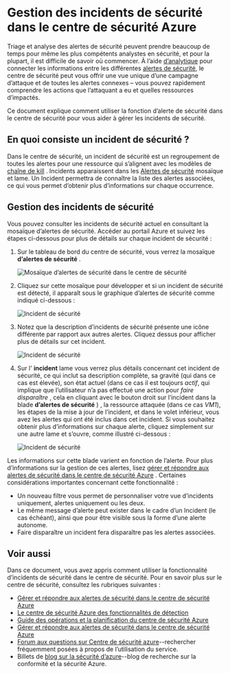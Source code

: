 <properties
   pageTitle="Gestion des incidents de sécurité dans le centre de sécurité Azure | Microsoft Azure"
   description="Ce document vous aide à utiliser les fonctionnalités du centre de sécurité Azure à gérer les incidents de sécurité."
   services="security-center"
   documentationCenter="na"
   authors="YuriDio"
   manager="swadhwa"
   editor=""/>

<tags
   ms.service="security-center"
   ms.topic="hero-article"
   ms.devlang="na"
   ms.tgt_pltfrm="na"
   ms.workload="na"
   ms.date="10/18/2016"
   ms.author="yurid"/>

# <a name="handling-security-incident-in-azure-security-center"></a>Gestion des incidents de sécurité dans le centre de sécurité Azure 
Triage et analyse des alertes de sécurité peuvent prendre beaucoup de temps pour même les plus compétents analystes en sécurité, et pour la plupart, il est difficile de savoir où commencer. À l’aide [d’analytique](security-center-detection-capabilities.md) pour connecter les informations entre les différentes [alertes de sécurité](security-center-managing-and-responding-alerts.md), le centre de sécurité peut vous offrir une vue unique d’une campagne d’attaque et de toutes les alertes connexes – vous pouvez rapidement comprendre les actions que l’attaquant a eu et quelles ressources d’impactés.

Ce document explique comment utiliser la fonction d’alerte de sécurité dans le centre de sécurité pour vous aider à gérer les incidents de sécurité.


## <a name="what-is-a-security-incident"></a>En quoi consiste un incident de sécurité ?

Dans le centre de sécurité, un incident de sécurité est un regroupement de toutes les alertes pour une ressource qui s’alignent avec les modèles de [chaîne de kill](https://blogs.technet.microsoft.com/office365security/addressing-your-cxos-top-five-cloud-security-concerns/) . Incidents apparaissent dans les [Alertes de sécurité](security-center-managing-and-responding-alerts.md) mosaïque et lame. Un Incident permettra de connaître la liste des alertes associées, ce qui vous permet d’obtenir plus d’informations sur chaque occurrence.

## <a name="managing-security-incidents"></a>Gestion des incidents de sécurité

Vous pouvez consulter les incidents de sécurité actuel en consultant la mosaïque d’alertes de sécurité. Accéder au portail Azure et suivez les étapes ci-dessous pour plus de détails sur chaque incident de sécurité :

1. Sur le tableau de bord du centre de sécurité, vous verrez la mosaïque **d’alertes de sécurité** .

    ![Mosaïque d’alertes de sécurité dans le centre de sécurité](./media/security-center-incident/security-center-incident-fig1.png)

2.  Cliquez sur cette mosaïque pour développer et si un incident de sécurité est détecté, il apparaît sous le graphique d’alertes de sécurité comme indiqué ci-dessous :

    ![Incident de sécurité](./media/security-center-incident/security-center-incident-fig2.png)

3.  Notez que la description d’incidents de sécurité présente une icône différente par rapport aux autres alertes. Cliquez dessus pour afficher plus de détails sur cet incident.

    ![Incident de sécurité](./media/security-center-incident/security-center-incident-fig3.png)

4.  Sur l' **incident** lame vous verrez plus détails concernant cet incident de sécurité, ce qui inclut sa description complète, sa gravité (qui dans ce cas est élevée), son état actuel (dans ce cas il est toujours *actif*, qui implique que l’utilisateur n’a pas effectué une action pour *faire disparaître* , cela en cliquant avec le bouton droit sur l’incident dans la blade **d’alertes de sécurité** ) , la ressource attaquée (dans ce cas *VM1*), les étapes de la mise à jour de l’incident, et dans le volet inférieur, vous avez les alertes qui ont été inclus dans cet incident. Si vous souhaitez obtenir plus d’informations sur chaque alerte, cliquez simplement sur une autre lame et s’ouvre, comme illustré ci-dessous :

    ![Incident de sécurité](./media/security-center-incident/security-center-incident-fig4.png)

Les informations sur cette blade varient en fonction de l’alerte. Pour plus d’informations sur la gestion de ces alertes, lisez [gérer et répondre aux alertes de sécurité dans le centre de sécurité Azure](security-center-managing-and-responding-alerts.md) . Certaines considérations importantes concernant cette fonctionnalité :

- Un nouveau filtre vous permet de personnaliser votre vue d’incidents uniquement, alertes uniquement ou les deux. 
- Le même message d’alerte peut exister dans le cadre d’un Incident (le cas échéant), ainsi que pour être visible sous la forme d’une alerte autonome. 
- Faire disparaître un incident fera disparaître pas les alertes associées.

## <a name="see-also"></a>Voir aussi

Dans ce document, vous avez appris comment utiliser la fonctionnalité d’incidents de sécurité dans le centre de sécurité. Pour en savoir plus sur le centre de sécurité, consultez les rubriques suivantes :

- [Gérer et répondre aux alertes de sécurité dans le centre de sécurité Azure](security-center-managing-and-responding-alerts.md)
- [Le centre de sécurité Azure des fonctionnalités de détection](security-center-detection-capabilities.md)
- [Guide des opérations et la planification du centre de sécurité Azure](security-center-planning-and-operations-guide.md)
- [Gérer et répondre aux alertes de sécurité dans le centre de sécurité Azure](security-center-managing-and-responding-alerts.md)
- [Forum aux questions sur Centre de sécurité azure](security-center-faq.md)--rechercher fréquemment posées à propos de l’utilisation du service.
- Billets de [blog sur la sécurité d’azure](http://blogs.msdn.com/b/azuresecurity/)--blog de recherche sur la conformité et la sécurité Azure.
